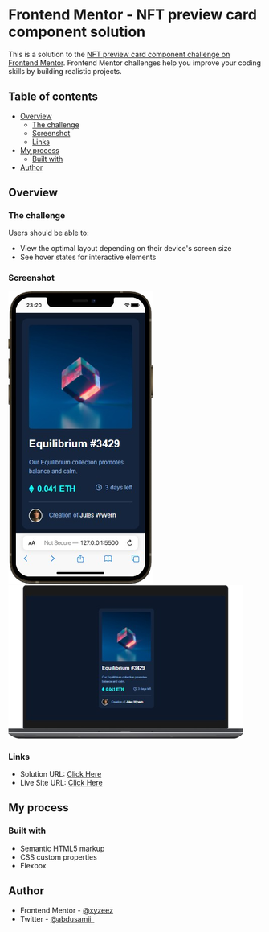 # Frontend Mentor - NFT preview card component solution

This is a solution to the [NFT preview card component challenge on Frontend Mentor](https://www.frontendmentor.io/challenges/nft-preview-card-component-SbdUL_w0U). Frontend Mentor challenges help you improve your coding skills by building realistic projects. 

## Table of contents

- [Overview](#overview)
  - [The challenge](#the-challenge)
  - [Screenshot](#screenshot)
  - [Links](#links)
- [My process](#my-process)
  - [Built with](#built-with)
- [Author](#author)

## Overview

### The challenge

Users should be able to:

- View the optimal layout depending on their device's screen size
- See hover states for interactive elements

### Screenshot

![](./images/Frontend%20Mentor%20-%20NFT%20preview%20card%20component%20Mobile.png)
![](./images/Frontend%20Mentor%20-%20NFT%20preview%20card%20component%20Web.png)

### Links

- Solution URL: [Click Here](https://www.frontendmentor.io/solutions/responsive-nft-preview-card-taXIFuoz24)
- Live Site URL: [Click Here](https://femc-nft-preview-card.netlify.app/)

## My process

### Built with

- Semantic HTML5 markup
- CSS custom properties
- Flexbox


## Author

- Frontend Mentor - [@xyzeez](https://www.frontendmentor.io/profile/xyzeez)
- Twitter - [@abdusamii_](https://twitter.com/abdusamii_)
